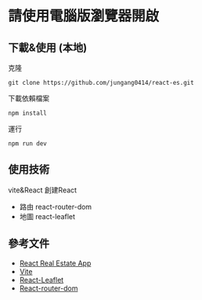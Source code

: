 # 請使用電腦版瀏覽器開啟

## 下載&使用 (本地)

克隆
```
git clone https://github.com/jungang0414/react-es.git
```

下載依賴檔案

```
npm install
```

運行
```
npm run dev
```

## 使用技術

vite&React 創建React

- 路由 react-router-dom
- 地圖 react-leaflet

## 參考文件
- [React Real Estate App](https://www.youtube.com/watch?v=HFj5FMb0jwY&t=0s)
- [Vite](https://vite.dev/guide/)
- [React-Leaflet](https://react-leaflet.js.org/docs/start-installation/)
- [React-router-dom](https://reactrouter.com/en/main)

